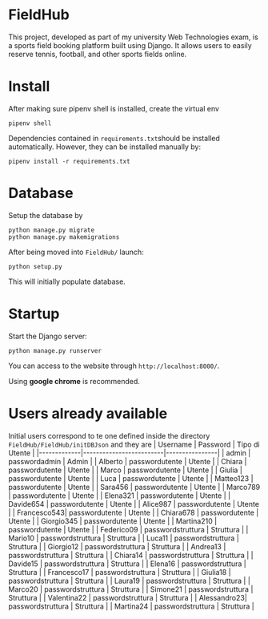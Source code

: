 # FieldHub
This project, developed as part of my university Web Technologies exam, is a sports field booking platform built using Django. It allows users to easily reserve tennis, football, and other sports fields online.

# Install

After making sure pipenv shell is installed, create the virtual env
```
pipenv shell
```
Dependencies contained in `requirements.txt`should be installed automatically. 
However, they can be installed manually by:
```
pipenv install -r requirements.txt
```

# Database
Setup the database by 
```
python manage.py migrate
python manage.py makemigrations
```
After being moved into `FieldHub/` launch:
```
python setup.py
```
This will initially populate database. 

# Startup
Start the Django server:
```
python manage.py runserver
```
You can access to the website through `http://localhost:8000/`.

Using **google chrome** is recommended.

# Users already available
Initial users correspond to te one defined inside the directory `FieldHub/FieldHub/initDBJson` and they are
| Username    | Password                | Tipo di Utente |
|-------------|-------------------------|----------------|
| admin       | passwordadmin           | Admin          |
| Alberto     | passwordutente          | Utente         |
| Chiara      | passwordutente          | Utente         |
| Marco       | passwordutente          | Utente         |
| Giulia      | passwordutente          | Utente         |
| Luca        | passwordutente          | Utente         |
| Matteo123   | passwordutente          | Utente         |
| Sara456     | passwordutente          | Utente         |
| Marco789    | passwordutente          | Utente         |
| Elena321    | passwordutente          | Utente         |
| Davide654   | passwordutente          | Utente         |
| Alice987    | passwordutente          | Utente         |
| Francesco543| passwordutente          | Utente         |
| Chiara678   | passwordutente          | Utente         |
| Giorgio345  | passwordutente          | Utente         |
| Martina210  | passwordutente          | Utente         |
| Federico09  | passwordstruttura       | Struttura      |
| Mario10     | passwordstruttura       | Struttura      |
| Luca11      | passwordstruttura       | Struttura      |
| Giorgio12   | passwordstruttura       | Struttura      |
| Andrea13    | passwordstruttura       | Struttura      |
| Chiara14    | passwordstruttura       | Struttura      |
| Davide15    | passwordstruttura       | Struttura      |
| Elena16     | passwordstruttura       | Struttura      |
| Francesco17 | passwordstruttura       | Struttura      |
| Giulia18    | passwordstruttura       | Struttura      |
| Laura19     | passwordstruttura       | Struttura      |
| Marco20     | passwordstruttura       | Struttura      |
| Simone21    | passwordstruttura       | Struttura      |
| Valentina22 | passwordstruttura       | Struttura      |
| Alessandro23| passwordstruttura       | Struttura      |
| Martina24   | passwordstruttura       | Struttura      |




